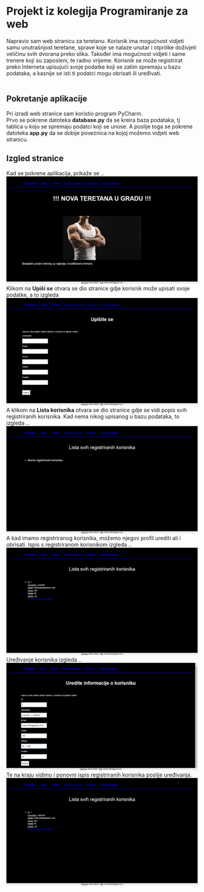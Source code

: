 # Projekt iz kolegija Programiranje za web

Napravio sam web stranicu za teretanu. Korisnik ima mogućnost vidjeti samu 
unutrašnjost teretane, sprave koje se nalaze unutar i otprilike doživjeti
veličinu svih dvorana preko slika. Također ima mogućnost vidjeti i same 
trenere koji su zaposleni, te radno vrijeme.
Korisnik se može registrirat preko Interneta upisujući svoje podatke koji
se zatim spremaju u bazu podataka, a kasnije se isti ti podatci mogu 
obrisati ili uređivati.
<br />
<br />

## Pokretanje aplikacije 
Pri izradi web stranice sam koristio program PyCharm.<br />
Prvo se pokrene datoteka <b>database.py</b> da se kreira baza podataka, tj tablica u koju se spremaju podatci koji se unose. 
A poslije toga se pokrene datoteka <b>app.py</b> da se dobije poveznica na kojoj možemo vidjeti web stranicu.

## Izgled stranice
Kad se pokrene aplikacija, prikaže se ..
 ![](static/img/pocetna.png)
 <br />
Klikom na <b>Upiši se</b> otvara se dio stranice gdje korisnik može upisati svoje podatke, 
 a to izgleda
  ![](static/img/upis.png)
<br />
A klikom na <b>Lista korisnika</b> otvara se dio stranice gdje se vidi popis svih registriranih
korisnika. Kad nema nikog upisanog u bazu podataka, to izgleda ..
  ![](static/img/lista1.png)
<br />
A kad imamo registriranog korisnika, možemo njegov profil urediti ali i obrisati. 
Ispis s registriranom korisnikom izgleda ..
  ![](static/img/lista2.png)
<br />
Uređivanje korisnika izgleda ..
  ![](static/img/edit.png)
<br />
Te na kraju vidimo i ponovni ispis registriranih korisnika poslije uređivanja.
  ![](static/img/listaAfterEdit.png)

